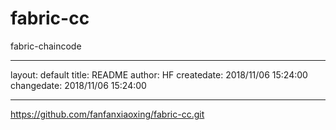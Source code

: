# fabric-cc
fabric-chaincode

---
layout: default
title:  README
author: HF
createdate: 2018/11/06 15:24:00
changedate: 2018/11/06 15:24:00

---

https://github.com/fanfanxiaoxing/fabric-cc.git

